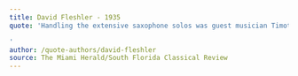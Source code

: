 ```yaml
---
title: David Fleshler - 1935
quote: 'Handling the extensive saxophone solos was guest musician Timothy McAllister, who performed the work&#8217;s world premiere and who was brought in at Adams&#8217; request. Although seated in the middle of the orchestra, he stood for the solos and played the jazz-inspired riffs in a nervy, improvisatory style, a highlight of what was a fine performance.

'
author: /quote-authors/david-fleshler
source: The Miami Herald/South Florida Classical Review
---
```


